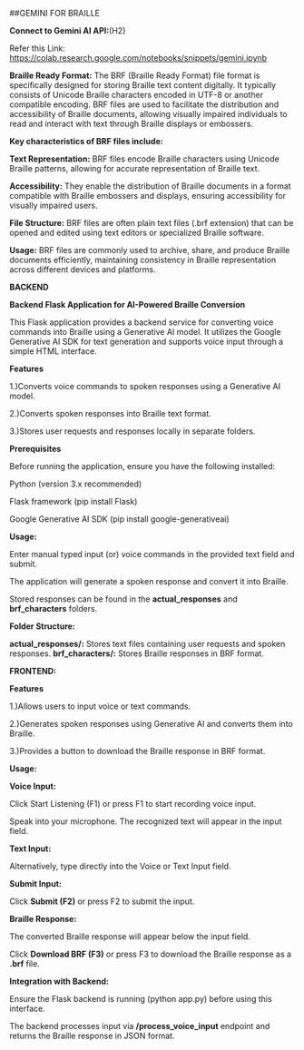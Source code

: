 ##GEMINI FOR BRAILLE

**Connect to Gemini AI API:**(H2)

Refer this Link: https://colab.research.google.com/notebooks/snippets/gemini.ipynb

**Braille Ready Format:**
The BRF (Braille Ready Format) file format is specifically designed for storing Braille text content digitally. 
It typically consists of Unicode Braille characters encoded in UTF-8 or another compatible encoding. 
BRF files are used to facilitate the distribution and accessibility of Braille documents, allowing visually impaired individuals to read and interact with text through Braille displays or embossers.

**Key characteristics of BRF files include:**

**Text Representation:** BRF files encode Braille characters using Unicode Braille patterns, allowing for accurate representation of Braille text.

**Accessibility:** They enable the distribution of Braille documents in a format compatible with Braille embossers and displays, ensuring accessibility for visually impaired users.

**File Structure:** BRF files are often plain text files (.brf extension) that can be opened and edited using text editors or specialized Braille software.

**Usage:** BRF files are commonly used to archive, share, and produce Braille documents efficiently, maintaining consistency in Braille representation across different devices and platforms.


**BACKEND**

**Backend Flask Application for AI-Powered Braille Conversion**

This Flask application provides a backend service for converting voice commands into Braille using a Generative AI model. 
It utilizes the Google Generative AI SDK for text generation and supports voice input through a simple HTML interface.

**Features**

1.)Converts voice commands to spoken responses using a Generative AI model.

2.)Converts spoken responses into Braille text format.

3.)Stores user requests and responses locally in separate folders.

**Prerequisites**

Before running the application, ensure you have the following installed:

Python (version 3.x recommended)

Flask framework (pip install Flask)

Google Generative AI SDK (pip install google-generativeai)

**Usage:**

Enter manual typed input (or) voice commands in the provided text field and submit.

The application will generate a spoken response and convert it into Braille.

Stored responses can be found in the **actual_responses** and **brf_characters** folders.

**Folder Structure:**

**actual_responses/:** Stores text files containing user requests and spoken responses.
**brf_characters/:** Stores Braille responses in BRF format.

**FRONTEND:**

**Features**

1.)Allows users to input voice or text commands.

2.)Generates spoken responses using Generative AI and converts them into Braille.

3.)Provides a button to download the Braille response in BRF format.

**Usage:**

**Voice Input:**

Click Start Listening (F1) or press F1 to start recording voice input.

Speak into your microphone. The recognized text will appear in the input field.

**Text Input:**

Alternatively, type directly into the Voice or Text Input field.

**Submit Input:**

Click **Submit (F2)** or press F2 to submit the input.

**Braille Response:**

The converted Braille response will appear below the input field.

Click **Download BRF (F3)** or press F3 to download the Braille response as a **.brf** file.

**Integration with Backend:**

Ensure the Flask backend is running (python app.py) before using this interface.

The backend processes input via **/process_voice_input** endpoint and returns the Braille response in JSON format.




